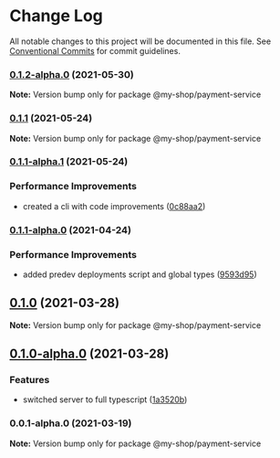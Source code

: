 # Change Log

All notable changes to this project will be documented in this file.
See [Conventional Commits](https://conventionalcommits.org) for commit guidelines.

### [0.1.2-alpha.0](https://github.com/anass-nadir/my-shop/compare/@my-shop/payment-service@0.1.1...@my-shop/payment-service@0.1.2-alpha.0) (2021-05-30)

**Note:** Version bump only for package @my-shop/payment-service

### [0.1.1](https://github.com/anass-nadir/my-shop/compare/@my-shop/payment-service@0.1.1-alpha.1...@my-shop/payment-service@0.1.1) (2021-05-24)

**Note:** Version bump only for package @my-shop/payment-service

### [0.1.1-alpha.1](https://github.com/anass-nadir/my-shop/compare/@my-shop/payment-service@0.1.1-alpha.0...@my-shop/payment-service@0.1.1-alpha.1) (2021-05-24)

### Performance Improvements

- created a cli with code improvements ([0c88aa2](https://github.com/anass-nadir/my-shop/commit/0c88aa2f24bf45aba2a8d6d1c81df874bf1b499d))

### [0.1.1-alpha.0](https://github.com/anass-nadir/my-shop/compare/@my-shop/payment-service@0.1.0-alpha.0...@my-shop/payment-service@0.1.1-alpha.0) (2021-04-24)

### Performance Improvements

- added predev deployments script and global types ([9593d95](https://github.com/anass-nadir/my-shop/commit/9593d950c5e950ef5a3fa4263e75e91b9ffea44e))

## [0.1.0](https://github.com/anass-nadir/my-shop/compare/@my-shop/payment-service@0.1.0-alpha.0...@my-shop/payment-service@0.1.0) (2021-03-28)

**Note:** Version bump only for package @my-shop/payment-service

## [0.1.0-alpha.0](https://github.com/anass-nadir/my-shop/compare/@my-shop/payment-service@0.0.1-alpha.0...@my-shop/payment-service@0.1.0-alpha.0) (2021-03-28)

### Features

- switched server to full typescript ([1a3520b](https://github.com/anass-nadir/my-shop/commit/1a3520b1cfb08d6c6031e22418a7ab35f9927b09))

### 0.0.1-alpha.0 (2021-03-19)

**Note:** Version bump only for package @my-shop/payment-service
